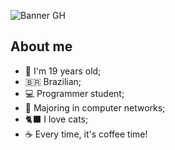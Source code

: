![Banner GH](https://github.com/anoggie/anoggie/assets/121582919/142b72ef-fe54-4d56-a084-f9e27e82e987)

## About me

- 🍮 I'm 19 years old;
- 🇧🇷 Brazilian;
- 💻 Programmer student;
- 🛜 Majoring in computer networks;
- 🐈‍⬛ I love cats;
- ☕ Every time, it's coffee time!
